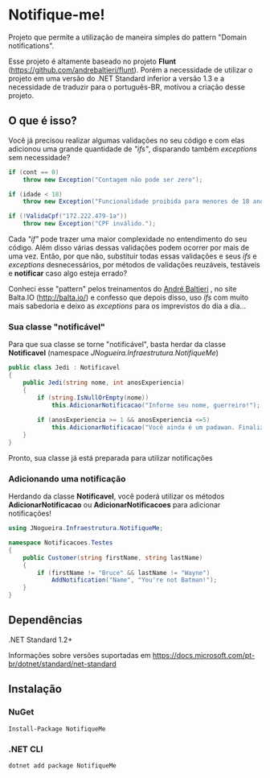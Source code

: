 # Notifique-me!
Projeto que permite a utilização de maneira simples do pattern "Domain notifications". 

Esse projeto é altamente baseado no projeto **Flunt** (https://github.com/andrebaltieri/flunt). Porém a necessidade de utilizar o projeto em uma versão do .NET Standard inferior a versão 1.3 e a necessidade de traduzir para o português-BR, motivou a criação desse projeto.

## O que é isso?
Você já precisou realizar algumas validações no seu código e com elas adicionou uma grande quantidade de *"ifs"*, disparando também  *exceptions* sem necessidade?

```csharp
if (cont == 0)
    throw new Exception("Contagem não pode ser zero");
```
```csharp
if (idade < 18)
    throw new Exception("Funcionalidade proibida para menores de 18 anos.");
```
```csharp
if (!ValidaCpf("172.222.479-1a"))
    throw new Exception("CPF inválido.");
```
Cada *"if"* pode trazer uma maior complexidade no entendimento do seu código. Além disso várias dessas validações podem ocorrer por mais de uma vez. Então, por que não, substituir todas essas validações e seus *ifs* e *exceptions* desnecessários, por métodos de validações reuzáveis, testáveis e **notificar** caso algo esteja errado?

Conheci esse "pattern" pelos treinamentos do [André Baltieri](https://github.com/andrebaltieri) , no site Balta.IO (http://balta.io/) e confesso que depois disso, uso *ifs* com muito mais sabedoria e deixo as *exceptions* para os imprevistos do dia a dia...

### Sua classe "notificável"
Para que sua classe se torne "notificável", basta herdar da classe **Notificavel** (namespace *JNogueira.Infraestrutura.NotifiqueMe*)

```csharp
public class Jedi : Notificavel
{
    public Jedi(string nome, int anosExperiencia)
    {
        if (string.IsNullOrEmpty(nome))
            this.AdicionarNotificacao("Informe seu nome, guerreiro!");
        
        if (anosExperiencia >= 1 && anosExperiencia <=5)
            this.AdicionarNotificacao("Você ainda é um padawan. Finalize seu treinamento!", Dictionary<string, string> { { "Experiência", anosExperiencia.ToString() }, { "Data atual", DateTime.Today.ToShortTimeString() } });
    }
}
```
Pronto, sua classe já está preparada para utilizar notificações

### Adicionando uma notificação
Herdando da classe **Notificavel**, você poderá utilizar os métodos **AdicionarNotificacao** ou **AdicionarNotificacoes** para adicionar notificações!

```csharp
using JNogueira.Infraestrutura.NotifiqueMe;

namespace Notificacoes.Testes
{
    public Customer(string firstName, string lastName)
    {
        if (firstName != "Bruce" && lastName != "Wayne")
            AddNotification("Name", "You're not Batman!");
    }
}
```


## Dependências
.NET Standard 1.2+

Informações sobre versões suportadas em https://docs.microsoft.com/pt-br/dotnet/standard/net-standard

## Instalação

### NuGet
```
Install-Package NotifiqueMe
```
### .NET CLI
```
dotnet add package NotifiqueMe
```

